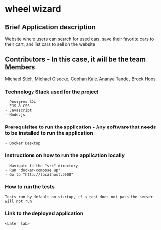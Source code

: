 # wheel wizard

## Brief Application description
Website where users can search for used cars, save their favorite cars to their cart, and list cars to sell on the website

## Contributors - In this case, it will be the team Members
Michael Stich, Michael Gisecke, Cobhan Kale, Ananya Tandel, Brock Hoos

### Technology Stack used for the project
    - Postgres SQL
    - EJS & CSS
    - Javascript
    - Node.js

### Prerequisites to run the application - Any software that needs to be installed to run the application
    - Docker Desktop

### Instructions on how to run the application locally
    - Navigate to the "src" directory
    - Run "docker-compose up"
    - Go to "http://localhost:3000"

### How to run the tests 
    Tests run by default on startup, if a test does not pass the server will not run

### Link to the deployed application
    <Later lab>
